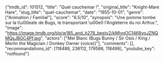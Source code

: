{"tmdb_id": 101512, "title": "Quel cauchemar !", "original_title": "Knight-Mare Hare", "slug_title": "quel-cauchemar", "date": "1955-10-01", "genre": ["Animation / Familial"], "score": "6.5/10", "synopsis": "Une pomme tombe sur la t\u00eate de Bugs, le transportant \u00e0 l'Angleterre du roi Arthur.", "image": "https://image.tmdb.org/t/p/w185_and_h278_bestv2/kMlyqOC1468voJZNQMQsJBGC4Pf.jpg", "actors": ["Mel Blanc (Bugs Bunny / Sir Osis / King / Merlin the Magician / Donkey Owner (voice))"], "comments": [], "recommandations_id": [118486, 236112, 179586, 118498], "youtube_key": "notfound"}
